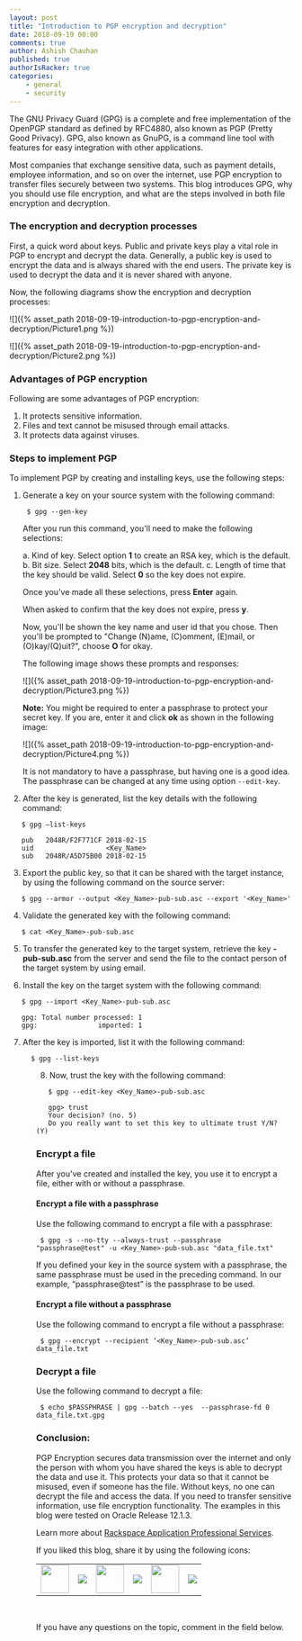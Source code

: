 ```yaml
---
layout: post
title: "Introduction to PGP encryption and decryption"
date: 2018-09-19 00:00
comments: true
author: Ashish Chauhan
published: true
authorIsRacker: true
categories:
    - general
    - security
---
```


The GNU Privacy Guard (GPG) is a complete and free implementation of the
OpenPGP standard as defined by RFC4880, also known as PGP (Pretty Good Privacy).
GPG, also known as GnuPG, is a command line tool with features for easy
integration with other applications.

Most companies that exchange sensitive data, such as payment details, employee
information, and so on over the internet, use PGP encryption to
transfer files securely between two systems. This blog introduces GPG, why you
should use file encryption, and what are the steps involved in both file
encryption and decryption.


<!-- more -->

### The encryption and decryption processes

First, a quick word about keys. Public and private keys play a vital role in
PGP to encrypt and decrypt the data. Generally, a public key is used to encrypt
the data and is always shared with the end users. The private key is used to
decrypt the data and it is never shared with anyone.

Now, the following diagrams show the encryption and decryption processes:

![]({% asset_path 2018-09-19-introduction-to-pgp-encryption-and-decryption/Picture1.png %})

![]({% asset_path 2018-09-19-introduction-to-pgp-encryption-and-decryption/Picture2.png %})

### Advantages of PGP encryption

Following are some advantages of PGP encryption:

1.	It protects sensitive information.
2.	Files and text cannot be misused through email attacks.
3.	It protects data against viruses.

### Steps to implement PGP

To implement PGP by creating and installing keys, use the following steps:

1. Generate a key on your source system with the following command:

        $ gpg --gen-key

   After you run this command, you'll need to make the following selections:

   a. Kind of key.  Select option **1** to create an RSA key, which is
   the default.
   b. Bit size.  Select **2048** bits, which is the default.
   c. Length of time that the key should be valid. Select **0** so the key does
   not expire.

   Once you've made all these selections, press **Enter** again.

   When asked to confirm that the key does not expire, press **y**.

   Now, you'll be shown the key name and user id that you chose. Then you'll be
   prompted to "Change (N)ame, (C)omment, (E)mail, or (O)kay/(Q)uit?", choose
   **O** for okay.

   The following image shows these prompts and responses:

   ![]({% asset_path 2018-09-19-introduction-to-pgp-encryption-and-decryption/Picture3.png %})

   **Note:** You might be required to enter a passphrase to protect your secret key.
   If you are, enter it and click **ok** as shown in the following image:

   ![]({% asset_path 2018-09-19-introduction-to-pgp-encryption-and-decryption/Picture4.png %})

   It is not mandatory to have a passphrase, but having one is a good idea.
   The passphrase can be changed at any time using option `--edit-key`.

<ol start=2>
    <li> After the key is generated, list the key details with the following command:</li>
</ol>

       $ gpg –list-keys

       pub   2048R/F2F771CF 2018-02-15
       uid                  <Key_Name>
       sub   2048R/A5D75B00 2018-02-15


<ol start=3>
    <li> Export the public key, so that it can be shared with the target instance,
    by using the following command on the source server:</li>
</ol>

       $ gpg --armor --output <Key_Name>-pub-sub.asc --export '<Key_Name>'

<ol start=4>
    <li> Validate the generated key with the following command:</i>
</ol>

       $ cat <Key_Name>-pub-sub.asc

<ol start=5>
    <li> To transfer the generated key to the target system, retrieve the key
    <b><Key_Name>-pub-sub.asc</b> from the server and send the file to the contact
    person of the target system by using email.</li>
</ol>

<ol start=6>
    <li> Install the key on the target system with the following command: </i>
</ol>

       $ gpg --import <Key_Name>-pub-sub.asc

       gpg: Total number processed: 1
       gpg:               imported: 1

<ol start=7>
    <li> After the key is imported, list it with the following command: </li>

      $ gpg --list-keys
<ol>

<ol start=8>
    <li> Now, trust the key with the following command: </li>
</ol>

       $ gpg --edit-key <Key_Name>-pub-sub.asc

       gpg> trust
       Your decision? (no. 5)
       Do you really want to set this key to ultimate trust Y/N? (Y)

### Encrypt a file

After you've created and installed the key, you use it to encrypt a file, either
with or without a passphrase.

#### Encrypt a file with a passphrase

Use the following command to encrypt a file with a passphrase:

     $ gpg -s --no-tty --always-trust --passphrase "passphrase@test" -u <Key_Name>-pub-sub.asc "data_file.txt"

If you defined your key in the source system with a passphrase, the same
passphrase must be used in the preceding command.  In our example,
“passphrase@test” is the passphrase to be used.

#### Encrypt a file without a passphrase

Use the following command to encrypt a file without a passphrase:

     $ gpg --encrypt --recipient ‘<Key_Name>-pub-sub.asc’ data_file.txt

### Decrypt a file

Use the following command to decrypt a file:

     $ echo $PASSPHRASE | gpg --batch --yes  --passphrase-fd 0 data_file.txt.gpg

### Conclusion:

PGP Encryption secures data transmission over the internet and only the person
with whom you have shared the keys is able to decrypt the data and use it. This
protects your data so that it cannot be misused, even if someone has the file.
Without keys, no one can decrypt the file and access the data. If you need to
transfer sensitive information, use file encryption functionality. The examples
in this blog were tested on Oracle Release 12.1.3.

Learn more about [Rackspace Application Professional Services](www.rackspace.com/application-management/professional-services).

<table>
  <tr>If you liked this blog, share it by using the following icons:</tr>
  <tr>
   <td>
       <img src="{% asset_path line-tile.png %}" width=50 >
    </td>
    <td>
      <a href="https://twitter.com/home?status=https%3A//developer.rackspace.com/blog/introduction-to-pgp-encryption-and-decryption/">
        <img src="{% asset_path shareT.png %}">
      </a>
    </td>
    <td>
       <img src="{% asset_path line-tile.png %}" width=50 >
    </td>
    <td>
      <a href="https://www.facebook.com/sharer/sharer.php?u=https%3A//developer.rackspace.com/blog/introduction-to-pgp-encryption-and-decryption/">
        <img src="{% asset_path shareFB.png %}">
      </a>
    </td>
    <td>
       <img src="{% asset_path line-tile.png %}" width=50 >
    </td>
    <td>
      <a href="https://www.linkedin.com/shareArticle?mini=true&url=https%3A//developer.rackspace.com/blog/introduction-to-pgp-encryption-and-decryption&summary=&source=">
        <img src="{% asset_path shareL.png %}">
      </a>
    </td>
  </tr>
</table>

</br>

If you have any questions on the topic, comment in the field below.
